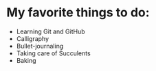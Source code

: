 # My favorite things to do: 
- Learning Git and GitHub 
- Calligraphy
- Bullet-journaling 
- Taking care of Succulents 
- Baking
